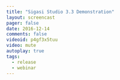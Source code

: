 ```yaml
---
title: "Sigasi Studio 3.3 Demonstration"
layout: screencast 
pager: false
date: 2016-12-14
comments: false
videoid: p4gf3x5tuu
video: mute
autoplay: true
tags: 
  - release
  - webinar
---
```

